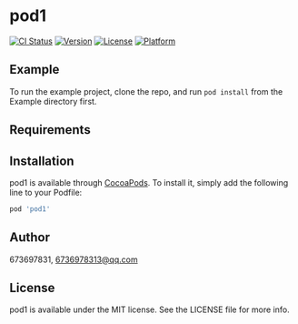 # pod1

[![CI Status](http://img.shields.io/travis/673697831/pod1.svg?style=flat)](https://travis-ci.org/673697831/pod1)
[![Version](https://img.shields.io/cocoapods/v/pod1.svg?style=flat)](http://cocoapods.org/pods/pod1)
[![License](https://img.shields.io/cocoapods/l/pod1.svg?style=flat)](http://cocoapods.org/pods/pod1)
[![Platform](https://img.shields.io/cocoapods/p/pod1.svg?style=flat)](http://cocoapods.org/pods/pod1)

## Example

To run the example project, clone the repo, and run `pod install` from the Example directory first.

## Requirements

## Installation

pod1 is available through [CocoaPods](http://cocoapods.org). To install
it, simply add the following line to your Podfile:

```ruby
pod 'pod1'
```

## Author

673697831, 6736978313@qq.com

## License

pod1 is available under the MIT license. See the LICENSE file for more info.
